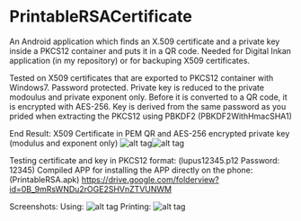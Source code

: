 PrintableRSACertificate
=======================

An Android application which finds an X.509 certificate and a private key inside a PKCS12 container and puts it in a QR code.
Needed for Digital Inkan application (in my repository) or for backuping X509 certificates.

Tested on X509 certificates that are exported to PKCS12 container with Windows7. Password protected. Private key is reduced to the private modoulus and private exponent only. Before it is converted to a QR code, it is encrypted with AES-256. Key is derived from the same password as you prided when extracting the PKCS12 using PBKDF2 (PBKDF2WithHmacSHA1)

End Result:
  X509 Certificate in PEM QR and AES-256 encrypted private key (modulus and exponent only)
  ![alt tag](https://lh3.googleusercontent.com/lIlBcjNLu92RdAb1MCFhOD_gVrOIrEgyMsuEoExqUz4wO1Pj7uuhj5UJsuU6hr9MOuSuEw=w1656-h786)![alt tag](https://lh5.googleusercontent.com/9wn2C_JwhRQBJz-MQw_v3nfofP-8RCW35DzrCNxjrA5Ke5HJDrBqqSUweO59y9a-lpmKNA=w1656-h786
)



  

Testing certificate and key in PKCS12 format: (lupus12345.p12 Password: 12345)
Compiled APP for installing the APP directly on the phone: (PrintableRSA.apk)
  https://drive.google.com/folderview?id=0B_9mRsWNDu2rOGE2SHVnZTVUNWM
  
Screenshots:
  Using:
![alt tag](https://lh4.googleusercontent.com/D3A0qrJTU-qvQ74FS0MtPnTFmdyC_OfWVoJE3Fgr4eZix-CLgMPPOz-1vmY4ILnW-M0K9w=w1656-h786
)
  Printing:
![alt tag](https://lh6.googleusercontent.com/4Y2gBAVfJhm-jnGs0L_I6Y_jolbxkO-7_k9fOW0g9GQjZtxvcBKlMUNmQlunp6Rri1lHIQ=w1656-h786
)

